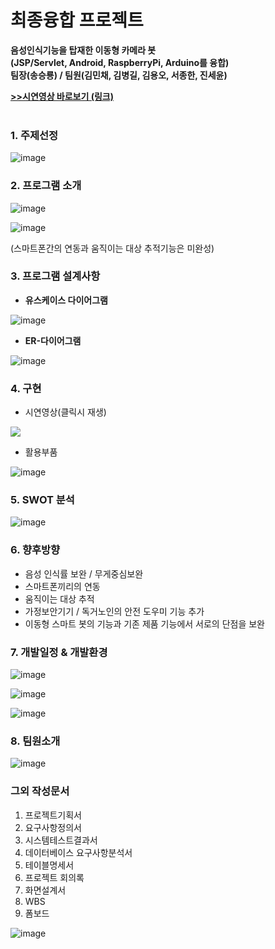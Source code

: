 # 최종융합 프로젝트

**음성인식기능을 탑재한 이동형 카메라 봇<br>
(JSP/Servlet, Android, RaspberryPi, Arduino를 융합)<br>
팀장(송승룡) / 팀원(김민채, 김병길, 김용오, 서종한, 진세윤)**

<a href = "https://drive.google.com/file/d/1uJ6WVHOSTyE_5AtXwNodaWuP-pOercU3/view?usp=sharing">
  <b>>>시연영상 바로보기 (링크)</b>
</a><br><br>

### 1. 주제선정

![image](https://user-images.githubusercontent.com/71308649/103646471-12df0e80-4f9d-11eb-8a5b-d2b9fd4ce2d4.png)

### 2. 프로그램 소개

![image](https://user-images.githubusercontent.com/71308649/103646493-1a061c80-4f9d-11eb-9e9b-e9023cc9db87.png)

![image](https://user-images.githubusercontent.com/71308649/103646514-22f6ee00-4f9d-11eb-8659-0f63559627f4.png)

(스마트폰간의 연동과 움직이는 대상 추적기능은 미완성)

### 3. 프로그램 설계사항

- **유스케이스 다이어그램**

![image](https://user-images.githubusercontent.com/71308649/103646534-29856580-4f9d-11eb-9ed4-1978495900ea.png)

- **ER-다이어그램**

![image](https://user-images.githubusercontent.com/71308649/103646548-31dda080-4f9d-11eb-95b1-2cf34d893772.png)

### 4. 구현

- 시연영상(클릭시 재생)
<a href = "https://drive.google.com/file/d/1uJ6WVHOSTyE_5AtXwNodaWuP-pOercU3/view?usp=sharing">
  <img src = "https://user-images.githubusercontent.com/71308649/103646568-3a35db80-4f9d-11eb-944c-9322d84237f9.png">
</a>

- 활용부품

![image](https://user-images.githubusercontent.com/71308649/103646593-4457da00-4f9d-11eb-8da9-b67a01f98be1.png)

### 5. SWOT 분석

![image](https://user-images.githubusercontent.com/71308649/103646612-4c177e80-4f9d-11eb-869f-861744e9161f.png)

### 6. 향후방향

- 음성 인식률 보완 / 무게중심보완
- 스마트폰끼리의 연동
- 움직이는 대상 추적
- 가정보안기기 / 독거노인의 안전 도우미 기능 추가
- 이동형 스마트 봇의 기능과 기존 제품 기능에서 서로의 단점을 보완

### 7. 개발일정 & 개발환경

![image](https://user-images.githubusercontent.com/71308649/103646637-56397d00-4f9d-11eb-8e91-11dd0c55cff2.png)

![image](https://user-images.githubusercontent.com/71308649/103646659-5e91b800-4f9d-11eb-838b-2f2dd2c9a238.png)

![image](https://user-images.githubusercontent.com/71308649/103646685-681b2000-4f9d-11eb-93d7-d61e7d935db6.png)

### 8. 팀원소개

![image](https://user-images.githubusercontent.com/71308649/103646705-6fdac480-4f9d-11eb-88bf-a0a79ba786be.png)

### 그외 작성문서

1. 프로젝트기획서
2. 요구사항정의서
3. 시스템테스트결과서
4. 데이터베이스 요구사항분석서
5. 테이블명세서
6. 프로젝트 회의록
7. 화면설계서
8. WBS
9. 폼보드

![image](https://user-images.githubusercontent.com/71308649/103647019-f55e7480-4f9d-11eb-9de7-3e38fdc6b950.png)
